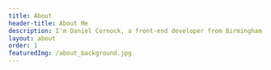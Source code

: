 ```yaml
---
title: About
header-title: About Me
description: I'm Daniel Cornock, a front-end developer from Birmingham, United Kingdom.
layout: about
order: 1
featuredImg: /about_background.jpg
---
```

